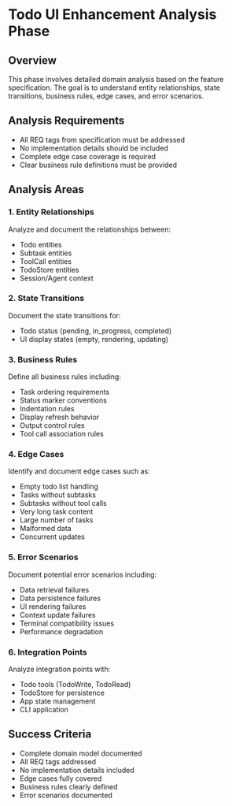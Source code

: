 # Todo UI Enhancement Analysis Phase

## Overview

This phase involves detailed domain analysis based on the feature specification. The goal is to understand entity relationships, state transitions, business rules, edge cases, and error scenarios.

## Analysis Requirements

- All REQ tags from specification must be addressed
- No implementation details should be included
- Complete edge case coverage is required
- Clear business rule definitions must be provided

## Analysis Areas

### 1. Entity Relationships

Analyze and document the relationships between:
- Todo entities
- Subtask entities
- ToolCall entities
- TodoStore entities
- Session/Agent context

### 2. State Transitions

Document the state transitions for:
- Todo status (pending, in_progress, completed)
- UI display states (empty, rendering, updating)

### 3. Business Rules

Define all business rules including:
- Task ordering requirements
- Status marker conventions
- Indentation rules
- Display refresh behavior
- Output control rules
- Tool call association rules

### 4. Edge Cases

Identify and document edge cases such as:
- Empty todo list handling
- Tasks without subtasks
- Subtasks without tool calls
- Very long task content
- Large number of tasks
- Malformed data
- Concurrent updates

### 5. Error Scenarios

Document potential error scenarios including:
- Data retrieval failures
- Data persistence failures
- UI rendering failures
- Context update failures
- Terminal compatibility issues
- Performance degradation

### 6. Integration Points

Analyze integration points with:
- Todo tools (TodoWrite, TodoRead)
- TodoStore for persistence
- App state management
- CLI application

## Success Criteria

- Complete domain model documented
- All REQ tags addressed
- No implementation details included
- Edge cases fully covered
- Business rules clearly defined
- Error scenarios documented